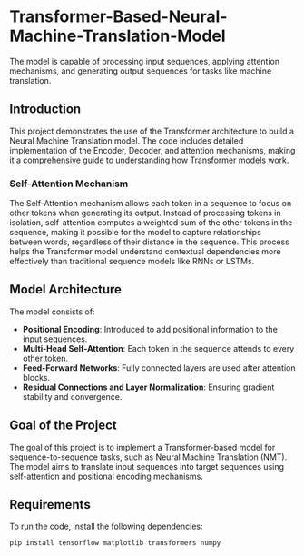 # Transformer-Based-Neural-Machine-Translation-Model
The model is capable of processing input sequences, applying attention mechanisms, and generating output sequences for tasks like machine translation.



## Introduction

This project demonstrates the use of the Transformer architecture to build a Neural Machine Translation model. The code includes detailed implementation of the Encoder, Decoder, and attention mechanisms, making it a comprehensive guide to understanding how Transformer models work.

### Self-Attention Mechanism
The Self-Attention mechanism allows each token in a sequence to focus on other tokens when generating its output. Instead of processing tokens in isolation, self-attention computes a weighted sum of the other tokens in the sequence, making it possible for the model to capture relationships between words, regardless of their distance in the sequence. This process helps the Transformer model understand contextual dependencies more effectively than traditional sequence models like RNNs or LSTMs.
## Model Architecture

The model consists of:

- **Positional Encoding**: Introduced to add positional information to the input sequences.
- **Multi-Head Self-Attention**: Each token in the sequence attends to every other token.
- **Feed-Forward Networks**: Fully connected layers are used after attention blocks.
- **Residual Connections and Layer Normalization**: Ensuring gradient stability and convergence.
## Goal of the Project
The goal of this project is to implement a Transformer-based model for sequence-to-sequence tasks, such as Neural Machine Translation (NMT). The model aims to translate input sequences into target sequences using self-attention and positional encoding mechanisms.

## Requirements

To run the code, install the following dependencies:

```bash
pip install tensorflow matplotlib transformers numpy


